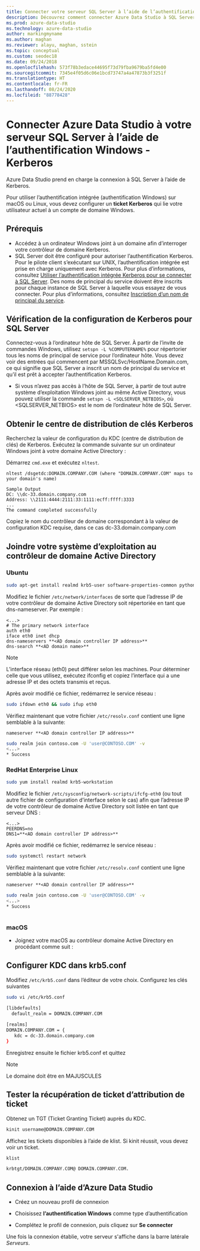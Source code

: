 ```yaml
---
title: Connecter votre serveur SQL Server à l’aide de l’authentification Windows (Kerberos)
description: Découvrez comment connecter Azure Data Studio à SQL Server à l’aide de l’authentification intégrée Microsoft Kerberos.
ms.prod: azure-data-studio
ms.technology: azure-data-studio
author: markingmyname
ms.author: maghan
ms.reviewer: alayu, maghan, sstein
ms.topic: conceptual
ms.custom: seodec18
ms.date: 09/24/2018
ms.openlocfilehash: 573f78b3edace44695f73d79fba9679ba5fd4e00
ms.sourcegitcommit: 7345e4f05d6c06e1bcd73747a4a47873b3f3251f
ms.translationtype: HT
ms.contentlocale: fr-FR
ms.lasthandoff: 08/24/2020
ms.locfileid: "88778428"
---
```

# <a name="connect-azure-data-studio-to-your-sql-server-using-windows-authentication---kerberos"></a>Connecter Azure Data Studio à votre serveur SQL Server à l’aide de l’authentification Windows - Kerberos

Azure Data Studio prend en charge la connexion à SQL Server à l’aide de Kerberos.

Pour utiliser l’authentification intégrée (authentification Windows) sur macOS ou Linux, vous devez configurer un **ticket Kerberos** qui lie votre utilisateur actuel à un compte de domaine Windows.

## <a name="prerequisites"></a>Prérequis

- Accédez à un ordinateur Windows joint à un domaine afin d’interroger votre contrôleur de domaine Kerberos.
- SQL Server doit être configuré pour autoriser l’authentification Kerberos. Pour le pilote client s’exécutant sur UNIX, l’authentification intégrée est prise en charge uniquement avec Kerberos. Pour plus d’informations, consultez [Utiliser l’authentification intégrée Kerberos pour se connecter à SQL Server](../connect/jdbc/using-kerberos-integrated-authentication-to-connect-to-sql-server.md). Des noms de principal du service doivent être inscrits pour chaque instance de SQL Server à laquelle vous essayez de vous connecter. Pour plus d’informations, consultez [Inscription d’un nom de principal du service](/previous-versions/sql/sql-server-2008-r2/ms191153(v=sql.105)#SPN%20Formats).


## <a name="checking-if-sql-server-has-kerberos-setup"></a>Vérification de la configuration de Kerberos pour SQL Server

Connectez-vous à l’ordinateur hôte de SQL Server. À partir de l’invite de commandes Windows, utilisez `setspn -L %COMPUTERNAME%` pour répertorier tous les noms de principal de service pour l’ordinateur hôte. Vous devez voir des entrées qui commencent par MSSQLSvc/HostName.Domain.com, ce qui signifie que SQL Server a inscrit un nom de principal du service et qu’il est prêt à accepter l’authentification Kerberos. 
- Si vous n’avez pas accès à l’hôte de SQL Server, à partir de tout autre système d’exploitation Windows joint au même Active Directory, vous pouvez utiliser la commande `setspn -L <SQLSERVER_NETBIOS>`, où <SQLSERVER_NETBIOS> est le nom de l’ordinateur hôte de SQL Server.


## <a name="get-the-kerberos-key-distribution-center"></a>Obtenir le centre de distribution de clés Kerberos

Recherchez la valeur de configuration du KDC (centre de distribution de clés) de Kerberos. Exécutez la commande suivante sur un ordinateur Windows joint à votre domaine Active Directory : 

Démarrez `cmd.exe` et exécutez `nltest`.

```
nltest /dsgetdc:DOMAIN.COMPANY.COM (where "DOMAIN.COMPANY.COM" maps to your domain's name)

Sample Output
DC: \\dc-33.domain.company.com
Address: \\2111:4444:2111:33:1111:ecff:ffff:3333
...
The command completed successfully
```
Copiez le nom du contrôleur de domaine correspondant à la valeur de configuration KDC requise, dans ce cas dc-33.domain.company.com

## <a name="join-your-os-to-the-active-directory-domain-controller"></a>Joindre votre système d’exploitation au contrôleur de domaine Active Directory

### <a name="ubuntu"></a>Ubuntu
```bash
sudo apt-get install realmd krb5-user software-properties-common python-software-properties packagekit
```

Modifiez le fichier `/etc/network/interfaces` de sorte que l’adresse IP de votre contrôleur de domaine Active Directory soit répertoriée en tant que dns-nameserver. Par exemple : 

```/etc/network/interfaces
<...>
# The primary network interface
auth eth0
iface eth0 inet dhcp
dns-nameservers **<AD domain controller IP address>**
dns-search **<AD domain name>**
```

> [!NOTE]
> L’interface réseau (eth0) peut différer selon les machines. Pour déterminer celle que vous utilisez, exécutez ifconfig et copiez l’interface qui a une adresse IP et des octets transmis et reçus.

Après avoir modifié ce fichier, redémarrez le service réseau :

```bash
sudo ifdown eth0 && sudo ifup eth0
```

Vérifiez maintenant que votre fichier `/etc/resolv.conf` contient une ligne semblable à la suivante:  

```Code
nameserver **<AD domain controller IP address>**
```

```bash
sudo realm join contoso.com -U 'user@CONTOSO.COM' -v
<...>
* Success
```
   
### <a name="redhat-enterprise-linux"></a>RedHat Enterprise Linux
```bash
sudo yum install realmd krb5-workstation
```

Modifiez le fichier `/etc/sysconfig/network-scripts/ifcfg-eth0` (ou tout autre fichier de configuration d’interface selon le cas) afin que l’adresse IP de votre contrôleur de domaine Active Directory soit listée en tant que serveur DNS :

```/etc/sysconfig/network-scripts/ifcfg-eth0
<...>
PEERDNS=no
DNS1=**<AD domain controller IP address>**
```

Après avoir modifié ce fichier, redémarrez le service réseau :

```bash
sudo systemctl restart network
```

Vérifiez maintenant que votre fichier `/etc/resolv.conf` contient une ligne semblable à la suivante:  

```Code
nameserver **<AD domain controller IP address>**
```

```bash
sudo realm join contoso.com -U 'user@CONTOSO.COM' -v
<...>
* Success
   
```

### <a name="macos"></a>macOS

- Joignez votre macOS au contrôleur domaine Active Directory en procédant comme suit :



## <a name="configure-kdc-in-krb5conf"></a>Configurer KDC dans krb5.conf

Modifiez `/etc/krb5.conf` dans l’éditeur de votre choix. Configurez les clés suivantes

```bash
sudo vi /etc/krb5.conf

[libdefaults]
  default_realm = DOMAIN.COMPANY.COM
 
[realms]
DOMAIN.COMPANY.COM = {
   kdc = dc-33.domain.company.com
}
```

Enregistrez ensuite le fichier krb5.conf et quittez

> [!NOTE]
> Le domaine doit être en MAJUSCULES


## <a name="test-the-ticket-granting-ticket-retrieval"></a>Tester la récupération de ticket d’attribution de ticket

Obtenez un TGT (Ticket Granting Ticket) auprès du KDC.

```bash
kinit username@DOMAIN.COMPANY.COM
```

Affichez les tickets disponibles à l’aide de klist. Si kinit réussit, vous devez voir un ticket. 

```bash
klist

krbtgt/DOMAIN.COMPANY.COM@ DOMAIN.COMPANY.COM.
```

## <a name="connect-using-azure-data-studio"></a>Connexion à l’aide d’Azure Data Studio

* Créez un nouveau profil de connexion

* Choisissez **l’authentification Windows** comme type d’authentification

* Complétez le profil de connexion, puis cliquez sur **Se connecter**

Une fois la connexion établie, votre serveur s'affiche dans la barre latérale *Serveurs*.